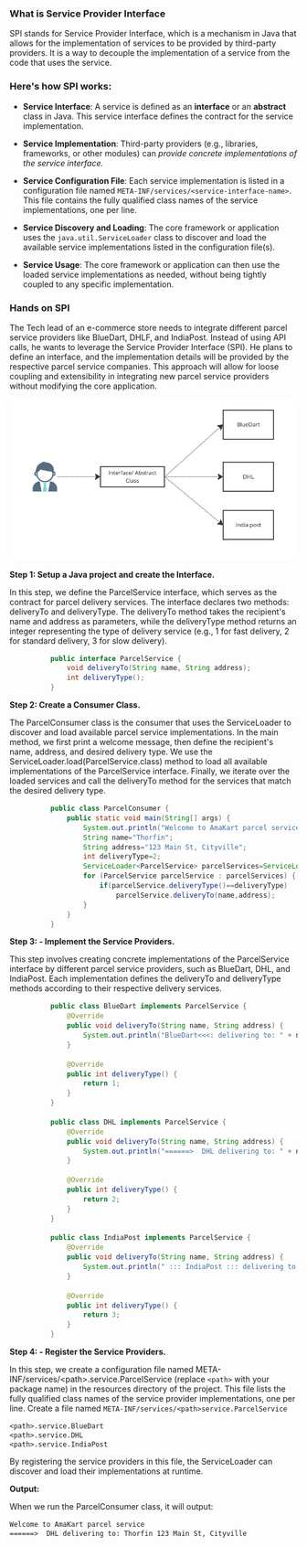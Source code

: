 ### What is Service Provider Interface

SPI stands for Service Provider Interface, which is a mechanism in Java that allows for the implementation of services to be provided by third-party providers. It is a way to decouple the implementation of a service from the code that uses the service.

### Here's how SPI works:

- **Service Interface**: A service is defined as an **interface** or an **abstract** class in Java. This service interface defines the contract for the service implementation.

- **Service Implementation**: Third-party providers (e.g., libraries, frameworks, or other modules) can *provide concrete implementations of the service interface.*

- **Service Configuration File**: Each service implementation is listed in a configuration file named `META-INF/services/<service-interface-name>`. This file contains the fully qualified class names of the service implementations, one per line.

- **Service Discovery and Loading**: The core framework or application uses the `java.util.ServiceLoader` class to discover and load the available service implementations listed in the configuration file(s).

- **Service Usage**: The core framework or application can then use the loaded service implementations as needed, without being tightly coupled to any specific implementation.

### Hands on SPI
The Tech lead of an e-commerce store needs to integrate different parcel service providers like BlueDart, DHLF, and IndiaPost. Instead of using API calls, he wants to leverage the Service Provider Interface (SPI). He plans to define an interface, and the implementation details will be provided by the respective parcel service companies. This approach will allow for loose coupling and extensibility in integrating new parcel service providers without modifying the core application.

![image.png](./image/ref.png)

**Step 1: Setup a Java project and create the Interface.**

In this step, we define the ParcelService interface, which serves as the contract for parcel delivery services. The interface declares two methods: deliveryTo and deliveryType. The deliveryTo method takes the recipient's name and address as parameters, while the deliveryType method returns an integer representing the type of delivery service (e.g., 1 for fast delivery, 2 for standard delivery, 3 for slow delivery).
```java
		  public interface ParcelService {
		      void deliveryTo(String name, String address);
		      int deliveryType();
		  }
```
**Step 2: Create a Consumer Class.**

The ParcelConsumer class is the consumer that uses the ServiceLoader to discover and load available parcel service implementations. In the main method, we first print a welcome message, then define the recipient's name, address, and desired delivery type. We use the ServiceLoader.load(ParcelService.class) method to load all available implementations of the ParcelService interface. Finally, we iterate over the loaded services and call the deliveryTo method for the services that match the desired delivery type.
```java
		  public class ParcelConsumer {
		      public static void main(String[] args) {
		          System.out.println("Welcome to AmaKart parcel service");
		          String name="Thorfin";
		          String address="123 Main St, Cityville";
		          int deliveryType=2;
		          ServiceLoader<ParcelService> parcelServices=ServiceLoader.load(ParcelService.class);
		          for (ParcelService parcelService : parcelServices) {
		              if(parcelService.deliveryType()==deliveryType)
		                  parcelService.deliveryTo(name,address);
		          }
		      }
		  }
```
**Step 3: - Implement the Service Providers.**

This step involves creating concrete implementations of the ParcelService interface by different parcel service providers, such as BlueDart, DHL, and IndiaPost. Each implementation defines the deliveryTo and deliveryType methods according to their respective delivery services.
```java
		  public class BlueDart implements ParcelService {
		      @Override
		      public void deliveryTo(String name, String address) {
		          System.out.println("BlueDart<<<: delivering to: " + name + "\t" + address);
		      }
		  
		      @Override
		      public int deliveryType() {
		          return 1;
		      }
		  }
		  
		  public class DHL implements ParcelService {
		      @Override
		      public void deliveryTo(String name, String address) {
		          System.out.println("======>  DHL delivering to: " + name + "\t" + address);
		      }
		  
		      @Override
		      public int deliveryType() {
		          return 2;
		      }
		  }
		  
		  public class IndiaPost implements ParcelService {
		      @Override
		      public void deliveryTo(String name, String address) {
		          System.out.println(" ::: IndiaPost ::: delivering to: " + name + "\t" + address);
		      }
		  
		      @Override
		      public int deliveryType() {
		          return 3;
		      }
		  }
```
**Step 4: - Register the Service Providers.**

In this step, we create a configuration file named META-INF/services/\<path>.service.ParcelService (replace `<path>` with your package name) in the resources directory of the project. This file lists the fully qualified class names of the service provider implementations, one per line.
Create a file named `META-INF/services/<path>service.ParcelService`
```
<path>.service.BlueDart
<path>.service.DHL
<path>.service.IndiaPost
```


By registering the service providers in this file, the ServiceLoader can discover and load their implementations at runtime.

**Output:**

When we run the ParcelConsumer class, it will output:
```Output:
Welcome to AmaKart parcel service
======>  DHL delivering to: Thorfin	123 Main St, Cityville
```
